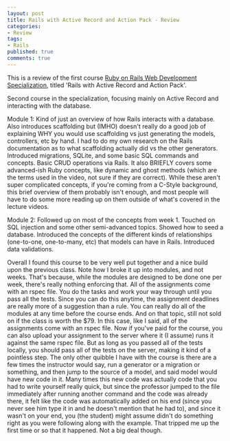 ```yaml
---
layout: post
title: Rails with Active Record and Action Pack - Review
categories: 
- Review
tags: 
- Rails
published: true
comments: true
---
```


This is a review of the first course <a href="https://www.coursera.org/specializations/full-stack" target="_blank">Ruby on Rails Web Development Specialization</a>, titled 'Rails with Active Record and Action Pack'.

Second course in the specialization, focusing mainly on Active Record and interacting with the database.

Module 1: Kind of just an overview of how Rails interacts with a database. Also introduces scaffolding but (IMHO) doesn't really do a good job of explaining WHY you would use scaffolding vs just generating the models, controllers, etc by hand. I had to do my own research on the Rails documentation as to what scaffolding actually did vs the other generators. Introduced migrations, SQLite, and some basic SQL commands and concepts. Basic CRUD operations via Rails. It also BRIEFLY covers some advanced-ish Ruby concepts, like dynamic and ghost methods (which are the terms used in the video, not sure if they are correct). While these aren't super complicated concepts, if you're coming from a C-Style background, this brief overview of them probably isn't enough, and most people will have to do some more reading up on them outside of what's covered in the lecture videos.

Module 2: Followed up on most of the concepts from week 1. Touched on SQL injection and some other semi-advanced topics. Showed how to seed a database. Introduced the concepts of the different kinds of relationships (one-to-one, one-to-many, etc) that models can have in Rails. Introduced data validations.

Overall I found this course to be very well put together and a nice build upon the previous class. Note how I broke it up into modules, and not weeks. That's because, while the modules are designed to be done one per week, there's really nothing enforcing that. All of the assignments come with an rspec file. You do the tasks and work your way through until you pass all the tests. Since you can do this anytime, the assignment deadlines are really more of a suggestion than a rule. You can really do all of the modules at any time before the course ends. And on that topic, still not sold on if the class is worth the $79. In this case, like I said, all of the assignments come with an rspec file. Now if you've paid for the course, you can also upload your assignment to the server where it (I assume) runs it against the same rspec file. But as long as you passed all of the tests locally, you should pass all of the tests on the server, making it kind of a pointless step. The only other quibble I have with the course is there are a few times the instructor would say, run a generator or a migration or something, and then jump to the source of a model, and said model would have new code in it. Many times this new code was actually code that you had to write yourself really quick, but since the professor jumped to the file immediately after running another command and the code was already there, it felt like the code was automatically added on his end (since you never see him type it in and he doesn't mention that he had to), and since it wasn't on your end, you (the student) might assume didn't do something right as you were following along with the example. That tripped me up the first time or so that it happened. Not a big deal though.